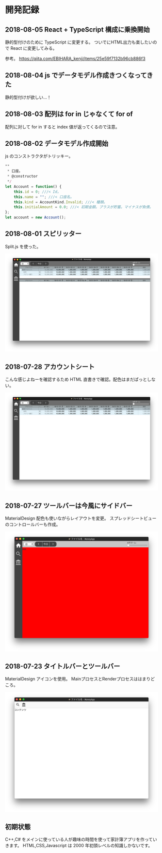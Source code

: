 # 開発記録

## 2018-08-05 React + TypeScript 構成に乗換開始

静的型付けのために TypeScript に変更する。
ついでにHTML出力も楽したいので React に変更してみる。

参考。
https://qiita.com/EBIHARA_kenji/items/25e59f7132b96cb886f3

## 2018-08-04 js でデータモデル作成きつくなってきた

静的型付けが欲しい…！

## 2018-08-03 配列は for in じゃなくて for of

配列に対して for in すると index 値が返ってくるので注意。

## 2018-08-02 データモデル作成開始

js のコンストラクタがトリッキー。

```js
**
 * 口座。
 * @constructor
 */
let Account = function() {
    this.id = 0; ///< Id。
    this.name = ""; ///< 口座名。
    this.kind = AccountKind.Invalid; ///< 種類。
    this.initialAmount = 0.0; ///< 初期金額。プラスが貯蓄。マイナスが負債。
};
let account = new Account();
```

## 2018-08-01 スピリッター

Split.js を使った。

![ss](ss-2018-08-01a.png)

## 2018-07-28 アカウントシート

こんな感じよねーを確認するため HTML 直書きで確認。配色はまだぱっとしない。

![ss](ss-2018-07-28a.png)

## 2018-07-27 ツールバーは今風にサイドバー

MaterialDesign 配色も使いながらレイアウトを変更。
スプレッドシートビューのコントロールバーも作成。

![ss](ss-2018-07-27a.png)

## 2018-07-23 タイトルバーとツールバー

MaterialDesign アイコンを使用。
MainプロセスとRenderプロセスははまりどころ。

![ss](ss-2018-07-23a.png)

## 初期状態

C++,C# をメインに使っている人が趣味の時間を使って家計簿アプリを作っていきます。
HTML,CSS,Javascript は 2000 年初頭レベルの知識しかないです。
